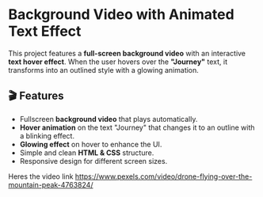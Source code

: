 
# Background Video with Animated Text Effect

This project features a **full-screen background video** with an interactive **text hover effect**. When the user hovers over the **"Journey"** text, it transforms into an outlined style with a glowing animation.

## 🎬 Features
- Fullscreen **background video** that plays automatically.
- **Hover animation** on the text "Journey" that changes it to an outline with a blinking effect.
- **Glowing effect** on hover to enhance the UI.
- Simple and clean **HTML & CSS** structure.
- Responsive design for different screen sizes.

Heres the video link
https://www.pexels.com/video/drone-flying-over-the-mountain-peak-4763824/

